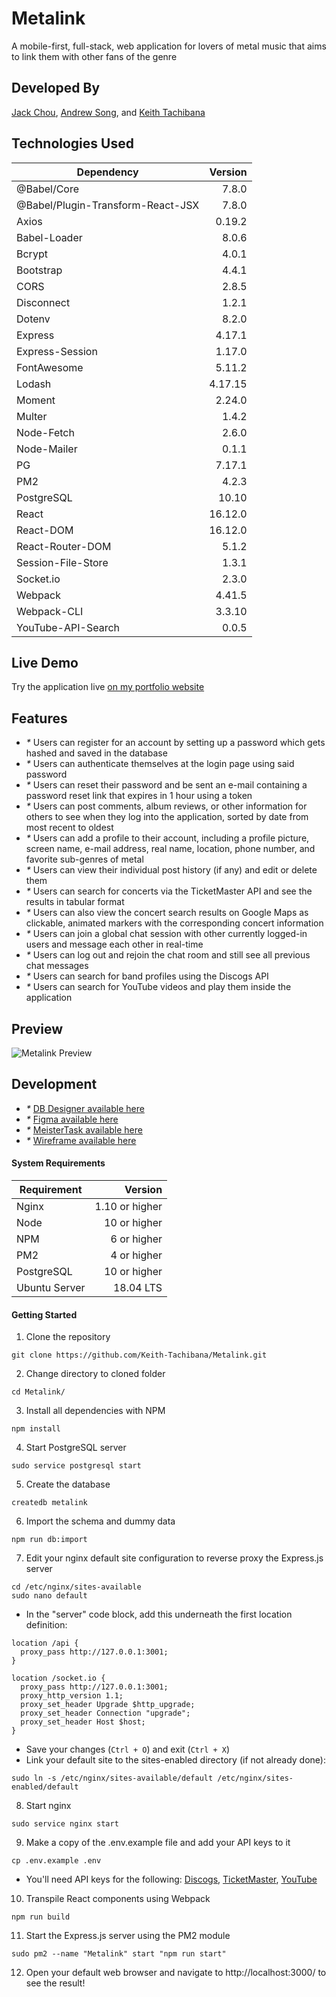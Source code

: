 # Metalink
A mobile-first, full-stack, web application for lovers of metal music that aims to link them with other fans of the genre
## Developed By
[Jack Chou](https://github.com/jackmchou), [Andrew Song](https://github.com/andrewsong11), and [Keith Tachibana](https://github.com/Keith-Tachibana)
## Technologies Used
|            **Dependency**          | **Version** |
|------------------------------------|------------:|
| @Babel/Core                        |   7.8.0     |
| @Babel/Plugin-Transform-React-JSX  |   7.8.0     |
| Axios                              |   0.19.2    |
| Babel-Loader                       |   8.0.6     |
| Bcrypt                             |   4.0.1     |
| Bootstrap                          |   4.4.1     |
| CORS                               |   2.8.5     |
| Disconnect                         |   1.2.1     |
| Dotenv                             |   8.2.0     |
| Express                            |   4.17.1    |
| Express-Session                    |   1.17.0    |
| FontAwesome                        |   5.11.2    |
| Lodash                             |   4.17.15   |
| Moment                             |   2.24.0    |
| Multer                             |   1.4.2     |
| Node-Fetch                         |   2.6.0     |
| Node-Mailer                        |   0.1.1     |
| PG                                 |   7.17.1    |
| PM2                                |   4.2.3     |
| PostgreSQL                         |   10.10     |
| React                              |   16.12.0   |
| React-DOM                          |   16.12.0   |
| React-Router-DOM                   |   5.1.2     |
| Session-File-Store                 |   1.3.1     |
| Socket.io                          |   2.3.0     |
| Webpack                            |   4.41.5    |
| Webpack-CLI                        |   3.3.10    |
| YouTube-API-Search                 |   0.0.5     |
## Live Demo
Try the application live [on my portfolio website](https://metalink.keith-tachibana.com/)
## Features
- _*_ Users can register for an account by setting up a password which gets hashed and saved in the database
- _*_ Users can authenticate themselves at the login page using said password
- _*_ Users can reset their password and be sent an e-mail containing a password reset link that expires in 1 hour using a token
- _*_ Users can post comments, album reviews, or other information for others to see when they log into the application, sorted by date from most recent to oldest
- _*_ Users can add a profile to their account, including a profile picture, screen name, e-mail address, real name, location, phone number, and favorite sub-genres of metal
- _*_ Users can view their individual post history (if any) and edit or delete them
- _*_ Users can search for concerts via the TicketMaster API and see the results in tabular format
- _*_ Users can also view the concert search results on Google Maps as clickable, animated markers with the corresponding concert information
- _*_ Users can join a global chat session with other currently logged-in users and message each other in real-time
- _*_ Users can log out and rejoin the chat room and still see all previous chat messages
- _*_ Users can search for band profiles using the Discogs API
- _*_ Users can search for YouTube videos and play them inside the application
## Preview
![Metalink Preview](preview.gif "Metalink Preview")
## Development
- _*_ [DB Designer available here](https://app.dbdesigner.net/designer/schema/312595)
- _*_ [Figma available here](https://www.figma.com/file/pzkKz7ZmE00RLNJQBJOxA7/MetaLink?node-id=0%3A1)
- _*_ [MeisterTask available here](https://www.meistertask.com/app/project/i8BR5WmN/metalink)
- _*_ [Wireframe available here](https://github.com/Keith-Tachibana/Metalink/wiki)
#### System Requirements
|  **Requirement**  |   **Version**    |
|-------------------|-----------------:|
| Nginx             | 1.10 or higher   |
| Node              | 10 or higher     |
| NPM               | 6 or higher      |
| PM2               | 4 or higher      |
| PostgreSQL        | 10 or higher     |
| Ubuntu Server     | 18.04 LTS        |
#### Getting Started
1. Clone the repository
  ```shell
  git clone https://github.com/Keith-Tachibana/Metalink.git
  ```
2. Change directory to cloned folder
  ```shell
  cd Metalink/
  ```
3. Install all dependencies with NPM
  ```shell
  npm install
  ```
4. Start PostgreSQL server
  ```shell
  sudo service postgresql start
  ```
5. Create the database
  ```shell
  createdb metalink
  ```
6. Import the schema and dummy data
  ```shell
  npm run db:import
  ```
7. Edit your nginx default site configuration to reverse proxy the Express.js server
  ```shell
  cd /etc/nginx/sites-available
  sudo nano default
  ```
   - In the "server" code block, add this underneath the first location definition:
  ```shell
  location /api {
    proxy_pass http://127.0.0.1:3001;
  }
  
  location /socket.io {
    proxy_pass http://127.0.0.1:3001;
    proxy_http_version 1.1;
    proxy_set_header Upgrade $http_upgrade;
    proxy_set_header Connection "upgrade";
    proxy_set_header Host $host;
  }
  ```
   - Save your changes (`Ctrl + O`) and exit (`Ctrl + X`)
   - Link your default site to the sites-enabled directory (if not already done):
  ```shell
  sudo ln -s /etc/nginx/sites-available/default /etc/nginx/sites-enabled/default
  ```
8. Start nginx
  ```shell
  sudo service nginx start
  ```
9. Make a copy of the .env.example file and add your API keys to it
  ```shell
  cp .env.example .env
  ```
- You'll need API keys for the following: [Discogs](https://www.discogs.com/developers), [TicketMaster](https://developer.ticketmaster.com/products-and-docs/apis/getting-started/), [YouTube](https://developers.google.com/youtube/v3/getting-started)
10. Transpile React components using Webpack
  ```shell
  npm run build
  ```
11. Start the Express.js server using the PM2 module
  ```shell
  sudo pm2 --name "Metalink" start "npm run start"
  ```
12. Open your default web browser and navigate to http://localhost:3000/ to see the result!
